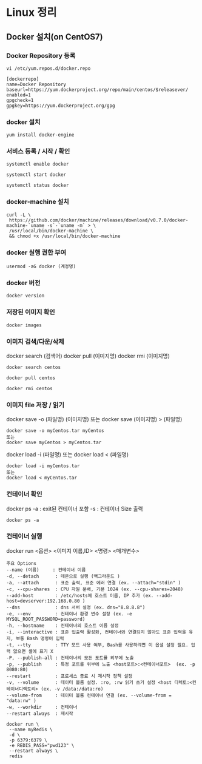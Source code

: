 # Linux 정리

## Docker 설치(on CentOS7)

### Docker Repository 등록
```
vi /etc/yum.repos.d/docker.repo
```
```
[dockerrepo]
name=Docker Repository
baseurl=https://yum.dockerproject.org/repo/main/centos/$releasever/
enabled=1
gpgcheck=1
gpgkey=https://yum.dockerproject.org/gpg
```
### docker 설치
```
yum install docker-engine
```
### 서비스 등록 / 시작 / 확인
```
systemctl enable docker

systemctl start docker

systemctl status docker
```

### docker-machine 설치
```
curl -L \
 https://github.com/docker/machine/releases/download/v0.7.0/docker-machine-`uname -s`-`uname -m` > \
 /usr/local/bin/docker-machine \
 && chmod +x /usr/local/bin/docker-machine
```

### docker 실행 권한 부여
```
usermod -aG docker (계정명)
```

### docker 버전
```
docker version
```

### 저장된 이미지 확인
```
docker images
```

### 이미지 검색/다운/삭제
docker search (검색어)
docker pull (이미지명)
docker rmi (이미지명)

```
docker search centos

docker pull centos

docker rmi centos
```

### 이미지 file 저장 / 읽기
docker save -o (파일명) (이미지명)
또는
docker save (이미지명) > (파일명)
```
docker save -o myCentos.tar myCentos
또는
docker save myCentos > myCentos.tar
```
docker load -i (파일명)
또는
docker load < (파일명)
```
docker load -i myCentos.tar
또는
docker load < myCentos.tar
```

### 컨테이너 확인
docker ps
 -a : exit된 컨테이너 포함
 -s : 컨테이너 Size 출력
```
docker ps -a
```

### 컨테이너 실행
docker run <옵션> <이미지 이름,ID> <명령> <매개변수>
```
주요 Options
--name (이름)     : 컨테이너 이름
-d, --detach      : 데몬으로 실행 (백그라운드 )
-a, --attach      : 표준 출력, 표준 에러 연결 (ex. --attach="stdin" )
-c, --cpu-shares  : CPU 자원 분배, 기본 1024 (ex. --cpu-shares=2048)
--add-host        : /etc/hosts에 호스트 이름, IP 추가 (ex. --add-host=devserver:192.168.0.80 )
--dns             : dns 서버 설정 (ex. dns="8.8.8.8")
-e, --env         : 컨테이너 환경 변수 설정 (ex. -e MYSQL_ROOT_PASSWORD=password)
-h, --hostname    : 컨테이너의 호스트 이름 설정
-i, --interactive : 표준 입출력 활성화, 컨테이너와 연결되지 않아도 표준 입력을 유지, 보통 Bash 명령어 입력
-t, --tty         : TTY 모드 사용 여부, Bash를 사용하려면 이 옵셜 설정 필요. 입력 않으면 셸에 표기 X
-P, --publish-all : 컨테이너의 모든 포트를 외부에 노출
-p, --publish     : 특정 포트를 위부에 노출 <host포트>:<컨테이너포트>  (ex. -p 8080:80)
--restart         : 프로세스 종료 시 재시작 정책 설정
-v, --volume      : 데이터 볼륨 설정. :ro, :rw 읽기 쓰기 설정 <host 디렉토:<컨테이너디렉토리> (ex. -v /data:/data:ro)
--volume-from     : 데이터 볼륨 컨테이너 연결 (ex. --volume-from = "data:rw" )
-w, --workdir     : 컨테이너
--restart always  : 재시작
```
```
docker run \
 --name myRedis \
 -d \
 -p 6379:6379 \
 -e REDIS_PASS="pwd123" \
 --restart always \
 redis
```
 
